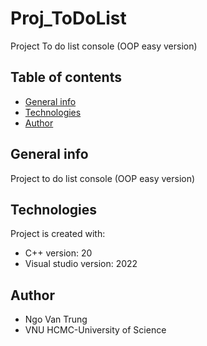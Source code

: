 # Proj_ToDoList
Project To do list console (OOP easy version)

## Table of contents
* [General info](#general-info)
* [Technologies](#technologies)
* [Author](#author)

## General info
Project to do list console (OOP easy version)

## Technologies
Project is created with:
* C++ version: 20
* Visual studio version: 2022

## Author
* Ngo Van Trung
* VNU HCMC-University of Science


